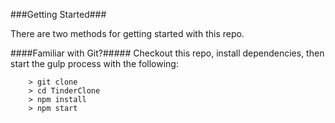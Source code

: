 ###Getting Started###

There are two methods for getting started with this repo.

####Familiar with Git?#####
Checkout this repo, install dependencies, then start the gulp process with the following:

```
	> git clone
	> cd TinderClone
	> npm install
	> npm start
```
